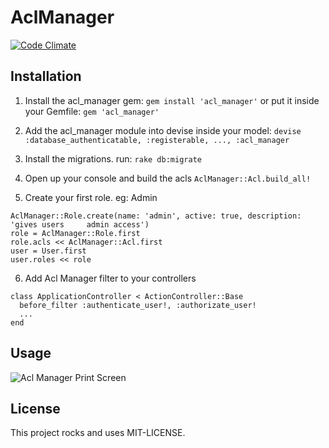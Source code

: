 # AclManager

[![Code Climate](https://codeclimate.com/github/flexait/acl_manager/badges/gpa.svg)](https://codeclimate.com/github/flexait/acl_manager)

## Installation
1. Install the acl_manager gem: `gem install 'acl_manager'` or put it inside your Gemfile: `gem 'acl_manager'`
2. Add the acl_manager module into devise inside your model: `devise :database_authenticatable, :registerable, ..., :acl_manager`

3. Install the migrations. run:  `rake db:migrate`

4. Open up your console and build the acls
    `AclManager::Acl.build_all!`

5. Create your first role. eg: Admin
  ```
  AclManager::Role.create(name: 'admin', active: true, description: 'gives users     admin access')
  role = AclManager::Role.first
  role.acls << AclManager::Acl.first
  user = User.first
  user.roles << role
  ```
6. Add Acl Manager filter to your controllers

  ```
  class ApplicationController < ActionController::Base
    before_filter :authenticate_user!, :authorizate_user!
    ...
  end
  ```
## Usage

![Acl Manager Print Screen](https://raw.githubusercontent.com/flexait/acl_manager/master/acl_manager.png)

## License
This project rocks and uses MIT-LICENSE.
